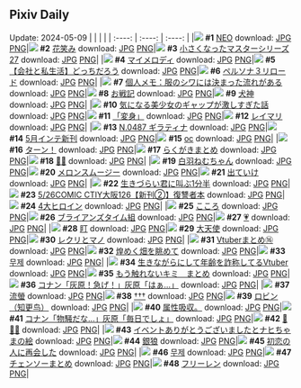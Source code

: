 ## Pixiv Daily
Update: 2024-05-09
|      |      |      |
| :----: | :----: | :----: |
|![](https://pixiv.microyu.workers.dev/c/240x480/img-master/img/2024/05/07/00/00/21/118504345_p0_master1200.jpg) **#1** [NEO](https://www.pixiv.net/artworks/118504345) download: [JPG](https://pixiv.microyu.workers.dev/img-original/img/2024/05/07/00/00/21/118504345_p0.jpg) [PNG](https://pixiv.microyu.workers.dev/img-original/img/2024/05/07/00/00/21/118504345_p0.png)|![](https://pixiv.microyu.workers.dev/c/240x480/img-master/img/2024/05/07/00/00/23/118504364_p0_master1200.jpg) **#2** [花笑み](https://www.pixiv.net/artworks/118504364) download: [JPG](https://pixiv.microyu.workers.dev/img-original/img/2024/05/07/00/00/23/118504364_p0.jpg) [PNG](https://pixiv.microyu.workers.dev/img-original/img/2024/05/07/00/00/23/118504364_p0.png)|![](https://pixiv.microyu.workers.dev/c/240x480/img-master/img/2024/05/08/01/05/17/118534492_p0_master1200.jpg) **#3** [小さくなったマスターシリーズ27](https://www.pixiv.net/artworks/118534492) download: [JPG](https://pixiv.microyu.workers.dev/img-original/img/2024/05/08/01/05/17/118534492_p0.jpg) [PNG](https://pixiv.microyu.workers.dev/img-original/img/2024/05/08/01/05/17/118534492_p0.png)|
|![](https://pixiv.microyu.workers.dev/c/240x480/img-master/img/2024/05/08/00/00/23/118532273_p0_master1200.jpg) **#4** [マイメロディ](https://www.pixiv.net/artworks/118532273) download: [JPG](https://pixiv.microyu.workers.dev/img-original/img/2024/05/08/00/00/23/118532273_p0.jpg) [PNG](https://pixiv.microyu.workers.dev/img-original/img/2024/05/08/00/00/23/118532273_p0.png)|![](https://pixiv.microyu.workers.dev/c/240x480/img-master/img/2024/05/07/12/00/14/118515250_p0_master1200.jpg) **#5** [【会社と私生活】どっちだろう](https://www.pixiv.net/artworks/118515250) download: [JPG](https://pixiv.microyu.workers.dev/img-original/img/2024/05/07/12/00/14/118515250_p0.jpg) [PNG](https://pixiv.microyu.workers.dev/img-original/img/2024/05/07/12/00/14/118515250_p0.png)|![](https://pixiv.microyu.workers.dev/c/240x480/img-master/img/2024/05/07/00/00/24/118504369_p0_master1200.jpg) **#6** [ペルソナ３リロード](https://www.pixiv.net/artworks/118504369) download: [JPG](https://pixiv.microyu.workers.dev/img-original/img/2024/05/07/00/00/24/118504369_p0.jpg) [PNG](https://pixiv.microyu.workers.dev/img-original/img/2024/05/07/00/00/24/118504369_p0.png)|
|![](https://pixiv.microyu.workers.dev/c/240x480/img-master/img/2024/05/07/06/00/07/118510794_p0_master1200.jpg) **#7** [個人メモ：服のシワには決まった流れがある](https://www.pixiv.net/artworks/118510794) download: [JPG](https://pixiv.microyu.workers.dev/img-original/img/2024/05/07/06/00/07/118510794_p0.jpg) [PNG](https://pixiv.microyu.workers.dev/img-original/img/2024/05/07/06/00/07/118510794_p0.png)|![](https://pixiv.microyu.workers.dev/c/240x480/img-master/img/2024/05/08/21/41/41/118554465_p0_master1200.jpg) **#8** [お戦記](https://www.pixiv.net/artworks/118554465) download: [JPG](https://pixiv.microyu.workers.dev/img-original/img/2024/05/08/21/41/41/118554465_p0.jpg) [PNG](https://pixiv.microyu.workers.dev/img-original/img/2024/05/08/21/41/41/118554465_p0.png)|![](https://pixiv.microyu.workers.dev/c/240x480/img-master/img/2024/05/07/00/03/34/118504704_p0_master1200.jpg) **#9** [犬神](https://www.pixiv.net/artworks/118504704) download: [JPG](https://pixiv.microyu.workers.dev/img-original/img/2024/05/07/00/03/34/118504704_p0.jpg) [PNG](https://pixiv.microyu.workers.dev/img-original/img/2024/05/07/00/03/34/118504704_p0.png)|
|![](https://pixiv.microyu.workers.dev/c/240x480/img-master/img/2024/05/08/00/23/08/118533303_p0_master1200.jpg) **#10** [気になる美少女のギャップが激しすぎた話](https://www.pixiv.net/artworks/118533303) download: [JPG](https://pixiv.microyu.workers.dev/img-original/img/2024/05/08/00/23/08/118533303_p0.jpg) [PNG](https://pixiv.microyu.workers.dev/img-original/img/2024/05/08/00/23/08/118533303_p0.png)|![](https://pixiv.microyu.workers.dev/c/240x480/img-master/img/2024/05/08/00/00/21/118532258_p0_master1200.jpg) **#11** [「変身」](https://www.pixiv.net/artworks/118532258) download: [JPG](https://pixiv.microyu.workers.dev/img-original/img/2024/05/08/00/00/21/118532258_p0.jpg) [PNG](https://pixiv.microyu.workers.dev/img-original/img/2024/05/08/00/00/21/118532258_p0.png)|![](https://pixiv.microyu.workers.dev/c/240x480/img-master/img/2024/05/08/00/00/11/118532210_p0_master1200.jpg) **#12** [レイマリ](https://www.pixiv.net/artworks/118532210) download: [JPG](https://pixiv.microyu.workers.dev/img-original/img/2024/05/08/00/00/11/118532210_p0.jpg) [PNG](https://pixiv.microyu.workers.dev/img-original/img/2024/05/08/00/00/11/118532210_p0.png)|
|![](https://pixiv.microyu.workers.dev/c/240x480/img-master/img/2024/05/07/00/00/57/118504493_p0_master1200.jpg) **#13** [N.0487 ギラティナ](https://www.pixiv.net/artworks/118504493) download: [JPG](https://pixiv.microyu.workers.dev/img-original/img/2024/05/07/00/00/57/118504493_p0.jpg) [PNG](https://pixiv.microyu.workers.dev/img-original/img/2024/05/07/00/00/57/118504493_p0.png)|![](https://pixiv.microyu.workers.dev/c/240x480/img-master/img/2024/05/07/00/06/44/118504855_p0_master1200.jpg) **#14** [5月インテ新刊](https://www.pixiv.net/artworks/118504855) download: [JPG](https://pixiv.microyu.workers.dev/img-original/img/2024/05/07/00/06/44/118504855_p0.jpg) [PNG](https://pixiv.microyu.workers.dev/img-original/img/2024/05/07/00/06/44/118504855_p0.png)|![](https://pixiv.microyu.workers.dev/c/240x480/img-master/img/2024/05/07/00/57/57/118506560_p0_master1200.jpg) **#15** [oc](https://www.pixiv.net/artworks/118506560) download: [JPG](https://pixiv.microyu.workers.dev/img-original/img/2024/05/07/00/57/57/118506560_p0.jpg) [PNG](https://pixiv.microyu.workers.dev/img-original/img/2024/05/07/00/57/57/118506560_p0.png)|
|![](https://pixiv.microyu.workers.dev/c/240x480/img-master/img/2024/05/07/20/00/01/118524213_p0_master1200.jpg) **#16** [ターン！](https://www.pixiv.net/artworks/118524213) download: [JPG](https://pixiv.microyu.workers.dev/img-original/img/2024/05/07/20/00/01/118524213_p0.jpg) [PNG](https://pixiv.microyu.workers.dev/img-original/img/2024/05/07/20/00/01/118524213_p0.png)|![](https://pixiv.microyu.workers.dev/c/240x480/img-master/img/2024/05/08/06/00/24/118538361_p0_master1200.jpg) **#17** [らくがきまとめ](https://www.pixiv.net/artworks/118538361) download: [JPG](https://pixiv.microyu.workers.dev/img-original/img/2024/05/08/06/00/24/118538361_p0.jpg) [PNG](https://pixiv.microyu.workers.dev/img-original/img/2024/05/08/06/00/24/118538361_p0.png)|![](https://pixiv.microyu.workers.dev/c/240x480/img-master/img/2024/05/08/13/28/43/118544263_p0_master1200.jpg) **#18** [💜✨](https://www.pixiv.net/artworks/118544263) download: [JPG](https://pixiv.microyu.workers.dev/img-original/img/2024/05/08/13/28/43/118544263_p0.jpg) [PNG](https://pixiv.microyu.workers.dev/img-original/img/2024/05/08/13/28/43/118544263_p0.png)|
|![](https://pixiv.microyu.workers.dev/c/240x480/img-master/img/2024/05/07/00/00/23/118504363_p0_master1200.jpg) **#19** [白羽ねむちゃん](https://www.pixiv.net/artworks/118504363) download: [JPG](https://pixiv.microyu.workers.dev/img-original/img/2024/05/07/00/00/23/118504363_p0.jpg) [PNG](https://pixiv.microyu.workers.dev/img-original/img/2024/05/07/00/00/23/118504363_p0.png)|![](https://pixiv.microyu.workers.dev/c/240x480/img-master/img/2024/05/08/21/25/55/118553958_p0_master1200.jpg) **#20** [メロンスムージー](https://www.pixiv.net/artworks/118553958) download: [JPG](https://pixiv.microyu.workers.dev/img-original/img/2024/05/08/21/25/55/118553958_p0.jpg) [PNG](https://pixiv.microyu.workers.dev/img-original/img/2024/05/08/21/25/55/118553958_p0.png)|![](https://pixiv.microyu.workers.dev/c/240x480/img-master/img/2024/05/07/22/25/58/118529077_p0_master1200.jpg) **#21** [出ていけ](https://www.pixiv.net/artworks/118529077) download: [JPG](https://pixiv.microyu.workers.dev/img-original/img/2024/05/07/22/25/58/118529077_p0.jpg) [PNG](https://pixiv.microyu.workers.dev/img-original/img/2024/05/07/22/25/58/118529077_p0.png)|
|![](https://pixiv.microyu.workers.dev/c/240x480/img-master/img/2024/05/07/18/31/16/118521938_p0_master1200.jpg) **#22** [生きづらい君に叫ぶ1分半](https://www.pixiv.net/artworks/118521938) download: [JPG](https://pixiv.microyu.workers.dev/img-original/img/2024/05/07/18/31/16/118521938_p0.jpg) [PNG](https://pixiv.microyu.workers.dev/img-original/img/2024/05/07/18/31/16/118521938_p0.png)|![](https://pixiv.microyu.workers.dev/c/240x480/img-master/img/2024/05/07/21/56/05/118528013_p0_master1200.jpg) **#23** [5/26COMIC CTIY大阪126【新刊②】復讐者本](https://www.pixiv.net/artworks/118528013) download: [JPG](https://pixiv.microyu.workers.dev/img-original/img/2024/05/07/21/56/05/118528013_p0.jpg) [PNG](https://pixiv.microyu.workers.dev/img-original/img/2024/05/07/21/56/05/118528013_p0.png)|![](https://pixiv.microyu.workers.dev/c/240x480/img-master/img/2024/05/08/00/00/06/118532182_p0_master1200.jpg) **#24** [4大ヒロイン](https://www.pixiv.net/artworks/118532182) download: [JPG](https://pixiv.microyu.workers.dev/img-original/img/2024/05/08/00/00/06/118532182_p0.jpg) [PNG](https://pixiv.microyu.workers.dev/img-original/img/2024/05/08/00/00/06/118532182_p0.png)|
|![](https://pixiv.microyu.workers.dev/c/240x480/img-master/img/2024/05/07/00/43/30/118506134_p0_master1200.jpg) **#25** [こころ](https://www.pixiv.net/artworks/118506134) download: [JPG](https://pixiv.microyu.workers.dev/img-original/img/2024/05/07/00/43/30/118506134_p0.jpg) [PNG](https://pixiv.microyu.workers.dev/img-original/img/2024/05/07/00/43/30/118506134_p0.png)|![](https://pixiv.microyu.workers.dev/c/240x480/img-master/img/2024/05/07/19/48/32/118523912_p0_master1200.jpg) **#26** [ブライアンズタイム組](https://www.pixiv.net/artworks/118523912) download: [JPG](https://pixiv.microyu.workers.dev/img-original/img/2024/05/07/19/48/32/118523912_p0.jpg) [PNG](https://pixiv.microyu.workers.dev/img-original/img/2024/05/07/19/48/32/118523912_p0.png)|![](https://pixiv.microyu.workers.dev/c/240x480/img-master/img/2024/05/07/00/00/22/118504354_p0_master1200.jpg) **#27** [💗](https://www.pixiv.net/artworks/118504354) download: [JPG](https://pixiv.microyu.workers.dev/img-original/img/2024/05/07/00/00/22/118504354_p0.jpg) [PNG](https://pixiv.microyu.workers.dev/img-original/img/2024/05/07/00/00/22/118504354_p0.png)|
|![](https://pixiv.microyu.workers.dev/c/240x480/img-master/img/2024/05/07/00/43/50/118506147_p0_master1200.jpg) **#28** [盯](https://www.pixiv.net/artworks/118506147) download: [JPG](https://pixiv.microyu.workers.dev/img-original/img/2024/05/07/00/43/50/118506147_p0.jpg) [PNG](https://pixiv.microyu.workers.dev/img-original/img/2024/05/07/00/43/50/118506147_p0.png)|![](https://pixiv.microyu.workers.dev/c/240x480/img-master/img/2024/05/07/00/00/32/118504413_p0_master1200.jpg) **#29** [大天使](https://www.pixiv.net/artworks/118504413) download: [JPG](https://pixiv.microyu.workers.dev/img-original/img/2024/05/07/00/00/32/118504413_p0.jpg) [PNG](https://pixiv.microyu.workers.dev/img-original/img/2024/05/07/00/00/32/118504413_p0.png)|![](https://pixiv.microyu.workers.dev/c/240x480/img-master/img/2024/05/07/00/00/15/118504317_p0_master1200.jpg) **#30** [レクリとマノ](https://www.pixiv.net/artworks/118504317) download: [JPG](https://pixiv.microyu.workers.dev/img-original/img/2024/05/07/00/00/15/118504317_p0.jpg) [PNG](https://pixiv.microyu.workers.dev/img-original/img/2024/05/07/00/00/15/118504317_p0.png)|
|![](https://pixiv.microyu.workers.dev/c/240x480/img-master/img/2024/05/07/23/57/17/118532074_p0_master1200.jpg) **#31** [Vtuberまとめ⑯](https://www.pixiv.net/artworks/118532074) download: [JPG](https://pixiv.microyu.workers.dev/img-original/img/2024/05/07/23/57/17/118532074_p0.jpg) [PNG](https://pixiv.microyu.workers.dev/img-original/img/2024/05/07/23/57/17/118532074_p0.png)|![](https://pixiv.microyu.workers.dev/c/240x480/img-master/img/2024/05/07/00/00/18/118504332_p0_master1200.jpg) **#32** [煌めく畑を眺めて](https://www.pixiv.net/artworks/118504332) download: [JPG](https://pixiv.microyu.workers.dev/img-original/img/2024/05/07/00/00/18/118504332_p0.jpg) [PNG](https://pixiv.microyu.workers.dev/img-original/img/2024/05/07/00/00/18/118504332_p0.png)|![](https://pixiv.microyu.workers.dev/c/240x480/img-master/img/2024/05/07/21/49/02/118527787_p0_master1200.jpg) **#33** [무제](https://www.pixiv.net/artworks/118527787) download: [JPG](https://pixiv.microyu.workers.dev/img-original/img/2024/05/07/21/49/02/118527787_p0.jpg) [PNG](https://pixiv.microyu.workers.dev/img-original/img/2024/05/07/21/49/02/118527787_p0.png)|
|![](https://pixiv.microyu.workers.dev/c/240x480/img-master/img/2024/05/07/20/02/56/118524411_p0_master1200.jpg) **#34** [生きながらにして年齢を詐称してるVtuber](https://www.pixiv.net/artworks/118524411) download: [JPG](https://pixiv.microyu.workers.dev/img-original/img/2024/05/07/20/02/56/118524411_p0.jpg) [PNG](https://pixiv.microyu.workers.dev/img-original/img/2024/05/07/20/02/56/118524411_p0.png)|![](https://pixiv.microyu.workers.dev/c/240x480/img-master/img/2024/05/07/19/32/25/118523520_p0_master1200.jpg) **#35** [もう触れないキミ　まとめ](https://www.pixiv.net/artworks/118523520) download: [JPG](https://pixiv.microyu.workers.dev/img-original/img/2024/05/07/19/32/25/118523520_p0.jpg) [PNG](https://pixiv.microyu.workers.dev/img-original/img/2024/05/07/19/32/25/118523520_p0.png)|![](https://pixiv.microyu.workers.dev/c/240x480/img-master/img/2024/05/07/15/26/32/118518395_p0_master1200.jpg) **#36** [コナン「灰原！急げ！」灰原「はぁ…」](https://www.pixiv.net/artworks/118518395) download: [JPG](https://pixiv.microyu.workers.dev/img-original/img/2024/05/07/15/26/32/118518395_p0.jpg) [PNG](https://pixiv.microyu.workers.dev/img-original/img/2024/05/07/15/26/32/118518395_p0.png)|
|![](https://pixiv.microyu.workers.dev/c/240x480/img-master/img/2024/05/08/13/13/29/118544049_p0_master1200.jpg) **#37** [流螢](https://www.pixiv.net/artworks/118544049) download: [JPG](https://pixiv.microyu.workers.dev/img-original/img/2024/05/08/13/13/29/118544049_p0.jpg) [PNG](https://pixiv.microyu.workers.dev/img-original/img/2024/05/08/13/13/29/118544049_p0.png)|![](https://pixiv.microyu.workers.dev/c/240x480/img-master/img/2024/05/08/01/06/54/118534536_p0_master1200.jpg) **#38** [†††](https://www.pixiv.net/artworks/118534536) download: [JPG](https://pixiv.microyu.workers.dev/img-original/img/2024/05/08/01/06/54/118534536_p0.jpg) [PNG](https://pixiv.microyu.workers.dev/img-original/img/2024/05/08/01/06/54/118534536_p0.png)|![](https://pixiv.microyu.workers.dev/c/240x480/img-master/img/2024/05/08/00/00/44/118532366_p0_master1200.jpg) **#39** [ロビン（知更鸟）](https://www.pixiv.net/artworks/118532366) download: [JPG](https://pixiv.microyu.workers.dev/img-original/img/2024/05/08/00/00/44/118532366_p0.jpg) [PNG](https://pixiv.microyu.workers.dev/img-original/img/2024/05/08/00/00/44/118532366_p0.png)|
|![](https://pixiv.microyu.workers.dev/c/240x480/img-master/img/2024/05/08/13/44/26/118544477_p0_master1200.jpg) **#40** [属性吸収。](https://www.pixiv.net/artworks/118544477) download: [JPG](https://pixiv.microyu.workers.dev/img-original/img/2024/05/08/13/44/26/118544477_p0.jpg) [PNG](https://pixiv.microyu.workers.dev/img-original/img/2024/05/08/13/44/26/118544477_p0.png)|![](https://pixiv.microyu.workers.dev/c/240x480/img-master/img/2024/05/08/15/07/54/118545691_p0_master1200.jpg) **#41** [コナン「物騒だな…」灰原「毎日でしょ」](https://www.pixiv.net/artworks/118545691) download: [JPG](https://pixiv.microyu.workers.dev/img-original/img/2024/05/08/15/07/54/118545691_p0.jpg) [PNG](https://pixiv.microyu.workers.dev/img-original/img/2024/05/08/15/07/54/118545691_p0.png)|![](https://pixiv.microyu.workers.dev/c/240x480/img-master/img/2024/05/07/00/00/12/118504306_p0_master1200.jpg) **#42** [🧡👔🧡](https://www.pixiv.net/artworks/118504306) download: [JPG](https://pixiv.microyu.workers.dev/img-original/img/2024/05/07/00/00/12/118504306_p0.jpg) [PNG](https://pixiv.microyu.workers.dev/img-original/img/2024/05/07/00/00/12/118504306_p0.png)|
|![](https://pixiv.microyu.workers.dev/c/240x480/img-master/img/2024/05/07/13/29/31/118516626_p0_master1200.jpg) **#43** [イベントありがとうございましたとナヒちゃまの絵](https://www.pixiv.net/artworks/118516626) download: [JPG](https://pixiv.microyu.workers.dev/img-original/img/2024/05/07/13/29/31/118516626_p0.jpg) [PNG](https://pixiv.microyu.workers.dev/img-original/img/2024/05/07/13/29/31/118516626_p0.png)|![](https://pixiv.microyu.workers.dev/c/240x480/img-master/img/2024/05/08/00/42/02/118533867_p0_master1200.jpg) **#44** [銀狼](https://www.pixiv.net/artworks/118533867) download: [JPG](https://pixiv.microyu.workers.dev/img-original/img/2024/05/08/00/42/02/118533867_p0.jpg) [PNG](https://pixiv.microyu.workers.dev/img-original/img/2024/05/08/00/42/02/118533867_p0.png)|![](https://pixiv.microyu.workers.dev/c/240x480/img-master/img/2024/05/07/11/01/35/118514361_p0_master1200.jpg) **#45** [初恋の人に再会した](https://www.pixiv.net/artworks/118514361) download: [JPG](https://pixiv.microyu.workers.dev/img-original/img/2024/05/07/11/01/35/118514361_p0.jpg) [PNG](https://pixiv.microyu.workers.dev/img-original/img/2024/05/07/11/01/35/118514361_p0.png)|
|![](https://pixiv.microyu.workers.dev/c/240x480/img-master/img/2024/05/07/21/54/10/118527958_p0_master1200.jpg) **#46** [무제](https://www.pixiv.net/artworks/118527958) download: [JPG](https://pixiv.microyu.workers.dev/img-original/img/2024/05/07/21/54/10/118527958_p0.jpg) [PNG](https://pixiv.microyu.workers.dev/img-original/img/2024/05/07/21/54/10/118527958_p0.png)|![](https://pixiv.microyu.workers.dev/c/240x480/img-master/img/2024/05/07/20/59/00/118526096_p0_master1200.jpg) **#47** [チェンソーまとめ](https://www.pixiv.net/artworks/118526096) download: [JPG](https://pixiv.microyu.workers.dev/img-original/img/2024/05/07/20/59/00/118526096_p0.jpg) [PNG](https://pixiv.microyu.workers.dev/img-original/img/2024/05/07/20/59/00/118526096_p0.png)|![](https://pixiv.microyu.workers.dev/c/240x480/img-master/img/2024/05/07/00/00/01/118504246_p0_master1200.jpg) **#48** [フリーレン](https://www.pixiv.net/artworks/118504246) download: [JPG](https://pixiv.microyu.workers.dev/img-original/img/2024/05/07/00/00/01/118504246_p0.jpg) [PNG](https://pixiv.microyu.workers.dev/img-original/img/2024/05/07/00/00/01/118504246_p0.png)|
